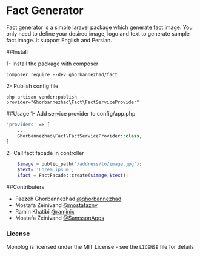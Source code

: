 Fact Generator
=================

Fact generator is a simple laravel package which generate fact image. You only need to define your desired image, logo and text to generate sample fact image.
It support English and Persian.


##Install

1- Install the package with composer
```ssh
composer require --dev ghorbannezhad/fact
```

2- Publish config file
```ssh
php artisan vendor:publish --provider="Ghorbannezhad\Fact\FactServiceProvider"
```

##Usage
1- Add service provider to config/app.php
```php
'providers' => [
    ...
    Ghorbannezhad\Fact\FactServiceProvider::class,
]
```

2- Call fact facade in controller
```php
    $image = public_path('/address/to/image.jpg');
    $text= 'Lorem ipsum';
    $fact = FactFacade::create($image,$text);
```
##Contributers
* Faezeh Ghorbannezhad [@ghorbannezhad](http://github.com/Ghorbannezhad)
* Mostafa Zeinivand [@mostafaznv](http://github.com/mostafaznv)
* Ramin Khatibi [@raminix](http://github.com/raminix)
* Mostafa Zeinivand [@SamssonApps](http://github.com/SamssonApps)

### License

Monolog is licensed under the MIT License - see the `LICENSE` file for details




